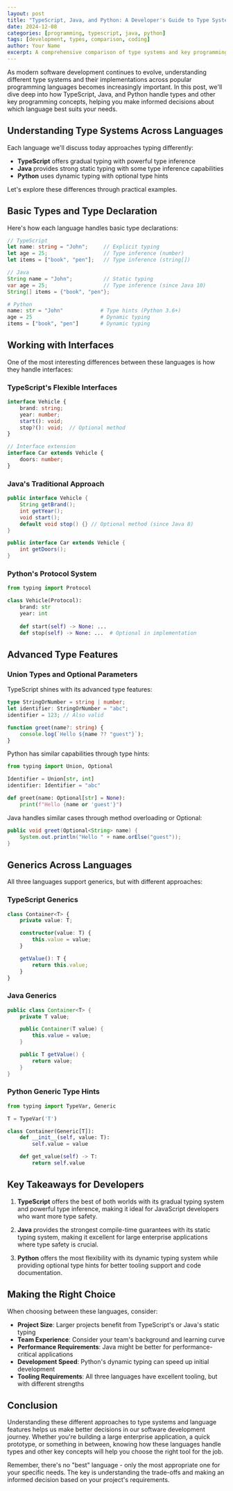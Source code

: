 ```yaml
---
layout: post
title: "TypeScript, Java, and Python: A Developer's Guide to Type Systems"
date: 2024-12-08
categories: [programming, typescript, java, python]
tags: [development, types, comparison, coding]
author: Your Name
excerpt: A comprehensive comparison of type systems and key programming concepts across TypeScript, Java, and Python, with practical code examples and insights for developers.
---
```


As modern software development continues to evolve, understanding different type systems and their implementations across popular programming languages becomes increasingly important. In this post, we'll dive deep into how TypeScript, Java, and Python handle types and other key programming concepts, helping you make informed decisions about which language best suits your needs.

## Understanding Type Systems Across Languages

Each language we'll discuss today approaches typing differently:
- **TypeScript** offers gradual typing with powerful type inference
- **Java** provides strong static typing with some type inference capabilities
- **Python** uses dynamic typing with optional type hints

Let's explore these differences through practical examples.

## Basic Types and Type Declaration

Here's how each language handles basic type declarations:

```typescript
// TypeScript
let name: string = "John";     // Explicit typing
let age = 25;                  // Type inference (number)
let items = ["book", "pen"];   // Type inference (string[])
```

```java
// Java
String name = "John";          // Static typing
var age = 25;                  // Type inference (since Java 10)
String[] items = {"book", "pen"};
```

```python
# Python
name: str = "John"            # Type hints (Python 3.6+)
age = 25                      # Dynamic typing
items = ["book", "pen"]       # Dynamic typing
```

## Working with Interfaces

One of the most interesting differences between these languages is how they handle interfaces:

### TypeScript's Flexible Interfaces

```typescript
interface Vehicle {
    brand: string;
    year: number;
    start(): void;
    stop?(): void;  // Optional method
}

// Interface extension
interface Car extends Vehicle {
    doors: number;
}
```

### Java's Traditional Approach

```java
public interface Vehicle {
    String getBrand();
    int getYear();
    void start();
    default void stop() {} // Optional method (since Java 8)
}

public interface Car extends Vehicle {
    int getDoors();
}
```

### Python's Protocol System

```python
from typing import Protocol

class Vehicle(Protocol):
    brand: str
    year: int
    
    def start(self) -> None: ...
    def stop(self) -> None: ...  # Optional in implementation
```

## Advanced Type Features

### Union Types and Optional Parameters

TypeScript shines with its advanced type features:

```typescript
type StringOrNumber = string | number;
let identifier: StringOrNumber = "abc";
identifier = 123; // Also valid

function greet(name?: string) {
    console.log(`Hello ${name ?? "guest"}`);
}
```

Python has similar capabilities through type hints:

```python
from typing import Union, Optional

Identifier = Union[str, int]
identifier: Identifier = "abc"

def greet(name: Optional[str] = None):
    print(f"Hello {name or 'guest'}")
```

Java handles similar cases through method overloading or Optional:

```java
public void greet(Optional<String> name) {
    System.out.println("Hello " + name.orElse("guest"));
}
```

## Generics Across Languages

All three languages support generics, but with different approaches:

### TypeScript Generics

```typescript
class Container<T> {
    private value: T;

    constructor(value: T) {
        this.value = value;
    }

    getValue(): T {
        return this.value;
    }
}
```

### Java Generics

```java
public class Container<T> {
    private T value;

    public Container(T value) {
        this.value = value;
    }

    public T getValue() {
        return value;
    }
}
```

### Python Generic Type Hints

```python
from typing import TypeVar, Generic

T = TypeVar('T')

class Container(Generic[T]):
    def __init__(self, value: T):
        self.value = value

    def get_value(self) -> T:
        return self.value
```

## Key Takeaways for Developers

1. **TypeScript** offers the best of both worlds with its gradual typing system and powerful type inference, making it ideal for JavaScript developers who want more type safety.

2. **Java** provides the strongest compile-time guarantees with its static typing system, making it excellent for large enterprise applications where type safety is crucial.

3. **Python** offers the most flexibility with its dynamic typing system while providing optional type hints for better tooling support and code documentation.

## Making the Right Choice

When choosing between these languages, consider:

- **Project Size**: Larger projects benefit from TypeScript's or Java's static typing
- **Team Experience**: Consider your team's background and learning curve
- **Performance Requirements**: Java might be better for performance-critical applications
- **Development Speed**: Python's dynamic typing can speed up initial development
- **Tooling Requirements**: All three languages have excellent tooling, but with different strengths

## Conclusion

Understanding these different approaches to type systems and language features helps us make better decisions in our software development journey. Whether you're building a large enterprise application, a quick prototype, or something in between, knowing how these languages handle types and other key concepts will help you choose the right tool for the job.

Remember, there's no "best" language - only the most appropriate one for your specific needs. The key is understanding the trade-offs and making an informed decision based on your project's requirements.


